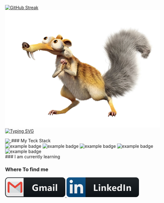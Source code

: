 [![GitHub Streak](https://streak-stats.demolab.com?user=190ibrahim)](https://git.io/streak-stats)
<img src="iceage.png"/>
<a href="https://git.io/typing-svg"><img src="https://readme-typing-svg.demolab.com?font=Fira+Code&pause=1000&width=435&lines=%F0%9F%91%8B+Hello+World%2C+I'm+Ibrahim!;A+Fullstack+web+developer" alt="Typing SVG" /></a>

<a href="https://github.com/anuraghazra/github-readme-stats">
  <img align="center" src="https://github-readme-stats.vercel.app/api/top-langs/?username=190ibrahim&langs_count=8)](https://github.com/anuraghazra/github-readme-stats" />
</a>
### My Teck Stack
<div>
  <img src="html.svg" alt="example badge" style="vertical-align:top margin:6px 4px">
  <img src="css3.svg" alt="example badge" style="vertical-align:top margin:6px 4px">
  <img src="js.svg" alt="example badge" style="vertical-align:top margin:6px 4px">
  <img src="php.svg" alt="example badge" style="vertical-align:top margin:6px 4px">
  <img src="java.svg" alt="example badge" style="vertical-align:top margin:6px 4px">
  </div>
### I am currently learning


### Where To find me
<p>
 <a href="mailto:190ibrahimahmed@gmail.com">
     <img src="gmail.svg" />
 </a>
  <a href="https://www.linkedin.com/in/ibrahim-ibrahim-937a7823a/">
     <img src="linkedin.svg" />
 </a>
</p>
<!--
**190ibrahim/190ibrahim** is a ✨ _special_ ✨ repository because its `README.md` (this file) appears on your GitHub profile.

Here are some ideas to get you started:

- 🔭 I’m currently working on ...
- 🌱 I’m currently learning ...
- 👯 I’m looking to collaborate on ...
- 🤔 I’m looking for help with ...
- 💬 Ask me about ...
- 📫 How to reach me: ...
- 😄 Pronouns: ...
- ⚡ Fun fact: ...
-->
